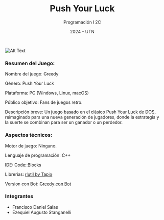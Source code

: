<h1 style="text-align:center;">Push Your Luck</h1>
<p style="text-align:center;">Programación I 2C</p>
<p style="text-align:center;">2024 - UTN</p>
<br>

![Alt Text](https://i.imgur.com/MNIGyjq.gif)


### Resumen del Juego:

<p>Nombre del juego: Greedy</p>
<p>Género: Push Your Luck</p>
<p>Plataforma: PC (Windows, Linux, macOS)</p>
<p>Público objetivo: Fans de juegos retro.</p>
<p>Descripción breve: Un juego basado en el clásico Push Your Luck de DOS, reimaginado para una nueva generación de jugadores, donde la estrategia y la suerte se combinan para ser un ganador o un perdedor.</p>

### Aspectos técnicos:

<p>Motor de juego: Ninguno.</p>
<p>Lenguaje de programación: C++</p>

IDE: Code::Blocks

Librerías: <a href="https://github.com/tapio/rlhttps://github.com/tapio/rlutilutil" target="_blank">rlutil by Tapio</a>

Version con Bot: [Greedy con Bot](https://github.com/eastanganelli/UTN-Programacion_I-TP_FINAL-PushYourLuck_2024_2C/tree/con_bot)

### Integrantes
* Francisco Daniel Salas
* Ezequiel Augusto Stanganelli
